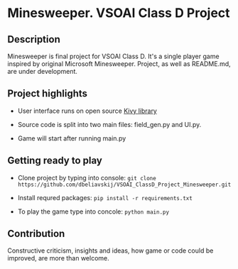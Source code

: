 # Minesweeper. VSOAI Class D Project
## Description


Minesweeper is final project for VSOAI Class D. It's a single player game inspired by original Microsoft Minesweeper. Project, as well as README.md, are under development.



## Project highlights

* User interface runs on open source [Kivy library](https://kivy.org/#home)

* Source code is split into two main files: field_gen.py and UI.py.

* Game will start after running main.py

## Getting ready to play

* Clone project by typing into console: `git clone https://github.com/dbeliavskij/VSOAI_ClassD_Project_Minesweeper.git`

* Install requred packages: `pip install -r requirements.txt `

* To play the game type into concole: `python main.py`

## Contribution
Constructive criticism, insights and ideas, how game or code could be improved, are more than welcome. 
